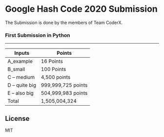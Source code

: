 # Google Hash Code 2020 Submission

The Submission is done by the members of Team CoderX.

### First Submission in Python
----

| Inputs | Points |
| ------ | ------ |
| A_example | 16 Points |
| B_small | 100 Points |
| C – medium | 4,500 points |
| D – quite big | 999,999,725 points |
| E – also big | 504,999,983 points |
| Total | 1,505,004,324 |



License
----
MIT
